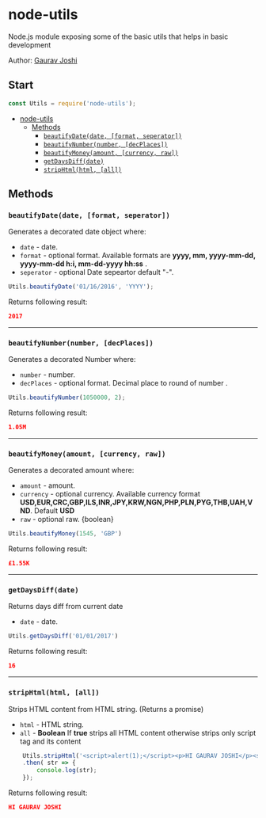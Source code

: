 # node-utils
Node.js module exposing some of the basic utils that helps in basic development

Author: [Gaurav Joshi](https://github.com/GJ2511/countries)

## Start
```js
const Utils = require('node-utils');
```

- [node-utils](#start)
  - [Methods](#methods)
    - [`beautifyDate(date, [format, seperator])`](#user-content-beautifydatedate-format-seperator)
	- [`beautifyNumber(number, [decPlaces])`](#user-content-beautifynumbernumber-decplaces)
	- [`beautifyMoney(amount, [currency, raw])`](#user-content-beautifymoneyamount-currency-raw)
	- [`getDaysDiff(date)`](#user-content-getdaysdiffdate)
	- [`stripHtml(html, [all])`](#user-content-striphtmlhtml-all)
	
	





## Methods

### `beautifyDate(date, [format, seperator])`

Generates a decorated date object where:
- `date` - date.
- `format` - optional format. Available formats are __yyyy, mm, yyyy-mm-dd, yyyy-mm-dd h:i, mm-dd-yyyy hh:ss__ . 
- `seperator` - optional Date sepeartor default "-".

```js
Utils.beautifyDate('01/16/2016', 'YYYY');
```

Returns following result:

```json
2017
```

- - -

### `beautifyNumber(number, [decPlaces])`

Generates a decorated Number where:
- `number` - number.
- `decPlaces` - optional format. Decimal place to round of number .

```js
Utils.beautifyNumber(1050000, 2);
```

Returns following result:

```json
1.05M
```

- - -

### `beautifyMoney(amount, [currency, raw])`

Generates a decorated amount where:
- `amount` - amount.
- `currency` - optional currency. Available currency format __USD,EUR,CRC,GBP,ILS,INR,JPY,KRW,NGN,PHP,PLN,PYG,THB,UAH,VND__. Default __USD__ 
- `raw` - optional raw. {boolean}

```js
Utils.beautifyMoney(1545, 'GBP')
```

Returns following result:

```json
£1.55K
```
- - -

### `getDaysDiff(date)`

Returns days diff from current date
- `date` - date.

```js
Utils.getDaysDiff('01/01/2017')
```

Returns following result:

```json
16
```

- - -

### `stripHtml(html, [all])`

Strips HTML content from HTML string. (Returns a promise)
- `html` - HTML string.
- `all` - __Boolean__ If __true__ strips all HTML content otherwise strips only script tag and its content

```js
	Utils.stripHtml('<script>alert(1);</script><p>HI GAURAV JOSHI</p><script>alert(1);</script>', true)
	.then( str => {
		console.log(str);
	});
```

Returns following result:

```json
HI GAURAV JOSHI
```

